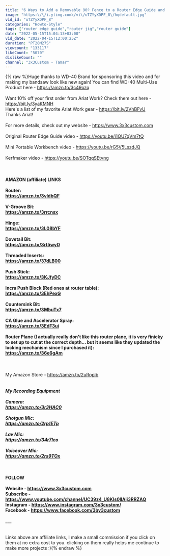 ```yaml
---
title: "6 Ways to Add a Removable 90º Fence to a Router Edge Guide and Other Jigs..."
image: "https:\/\/i.ytimg.com\/vi\/uTZYyXDPF_8\/hqdefault.jpg"
vid_id: "uTZYyXDPF_8"
categories: "Howto-Style"
tags: ["router edge guide","router jig","router guide"]
date: "2022-05-15T15:04:13+03:00"
vid_date: "2022-04-15T12:00:25Z"
duration: "PT20M27S"
viewcount: "133117"
likeCount: "5070"
dislikeCount: ""
channel: "3x3Custom - Tamar"
---
```

{% raw %}Huge thanks to WD-40 Brand for sponsoring this video and for making my bandsaw look like new again! You can find WD-40 Multi-Use Product here - <a rel="nofollow" target="blank" href="https://amzn.to/3c49ozq">https://amzn.to/3c49ozq</a><br /><br />Want 10% off your first order from Ariat Work? Check them out here - <a rel="nofollow" target="blank" href="https://bit.ly/3yaKMNH">https://bit.ly/3yaKMNH</a> <br />Here's a list of my favorite Ariat Work gear - <a rel="nofollow" target="blank" href="https://bit.ly/2VhBFvU">https://bit.ly/2VhBFvU</a> <br />Thanks Ariat! <br /><br />For more details, check out my website - <a rel="nofollow" target="blank" href="https://www.3x3custom.com">https://www.3x3custom.com</a><br /><br />Original Router Edge Guide video - <a rel="nofollow" target="blank" href="https://youtu.be/i1QU7qVm7tQ">https://youtu.be/i1QU7qVm7tQ</a><br /><br />Mini Portable Workbench video - <a rel="nofollow" target="blank" href="https://youtu.be/rG5V5LszdJQ">https://youtu.be/rG5V5LszdJQ</a><br /><br />Kerfmaker video - <a rel="nofollow" target="blank" href="https://youtu.be/SOTqqSEtvng">https://youtu.be/SOTqqSEtvng</a><br /><br />____<br /><br />AMAZON (affiliate) LINKS<br /><br />Router:<br /><a rel="nofollow" target="blank" href="https://amzn.to/3vldbQF">https://amzn.to/3vldbQF</a><br /><br />V-Groove Bit:<br /><a rel="nofollow" target="blank" href="https://amzn.to/3rrcnsx">https://amzn.to/3rrcnsx</a><br /><br />Hinge:<br /><a rel="nofollow" target="blank" href="https://amzn.to/3L08bYF">https://amzn.to/3L08bYF</a><br /><br />Dovetail Bit:<br /><a rel="nofollow" target="blank" href="https://amzn.to/3rt5wyD">https://amzn.to/3rt5wyD</a><br /><br />Threaded Inserts:<br /><a rel="nofollow" target="blank" href="https://amzn.to/37dLB00">https://amzn.to/37dLB00</a><br /><br />Push Stick:<br /><a rel="nofollow" target="blank" href="https://amzn.to/3KJfyDC">https://amzn.to/3KJfyDC</a><br /><br />Incra Push Block (Red ones at router table):<br /><a rel="nofollow" target="blank" href="https://amzn.to/3EhPexG">https://amzn.to/3EhPexG</a><br /><br />Countersink Bit:<br /><a rel="nofollow" target="blank" href="https://amzn.to/3MbuTx7">https://amzn.to/3MbuTx7</a><br /><br />CA Glue and Accelerator Spray:<br /><a rel="nofollow" target="blank" href="https://amzn.to/3EdF3ui">https://amzn.to/3EdF3ui</a><br /><br />Router Plane (I actually really don't like this router plane, it is very finicky to set up to cut at the correct depth... but it seems like they updated the locking mechanism since I purchased it):<br /><a rel="nofollow" target="blank" href="https://amzn.to/36e6gAm">https://amzn.to/36e6gAm</a><br /><br />____<br /><br />My Amazon Store - <a rel="nofollow" target="blank" href="https://amzn.to/2uRpplb">https://amzn.to/2uRpplb</a><br />_____<br /><br />My Recording Equipment<br /><br />Camera:<br /><a rel="nofollow" target="blank" href="https://amzn.to/3r3HAC0">https://amzn.to/3r3HAC0</a><br /><br />Shotgun Mic:<br /><a rel="nofollow" target="blank" href="https://amzn.to/2rp1ETp">https://amzn.to/2rp1ETp</a><br /><br />Lav Mic:<br /><a rel="nofollow" target="blank" href="https://amzn.to/34r7Ico">https://amzn.to/34r7Ico</a><br /><br />Voiceover Mic: <br /><a rel="nofollow" target="blank" href="https://amzn.to/2rs9TOx">https://amzn.to/2rs9TOx</a><br /><br />___<br /><br />FOLLOW<br /><br />Website - <a rel="nofollow" target="blank" href="https://www.3x3custom.com">https://www.3x3custom.com</a><br />Subscribe - <a rel="nofollow" target="blank" href="https://www.youtube.com/channel/UC39z4_U8Kls0llAij3RRZAQ">https://www.youtube.com/channel/UC39z4_U8Kls0llAij3RRZAQ</a><br />Instagram - <a rel="nofollow" target="blank" href="https://www.instagram.com/3x3custom/">https://www.instagram.com/3x3custom/</a><br />Facebook - <a rel="nofollow" target="blank" href="https://www.facebook.com/3by3custom">https://www.facebook.com/3by3custom</a><br /><br />_____<br /><br /><br />Links above are affiliate links, I make a small commission if you click on them at no extra cost to you. clicking on them really helps me continue to make more projects :){% endraw %}
